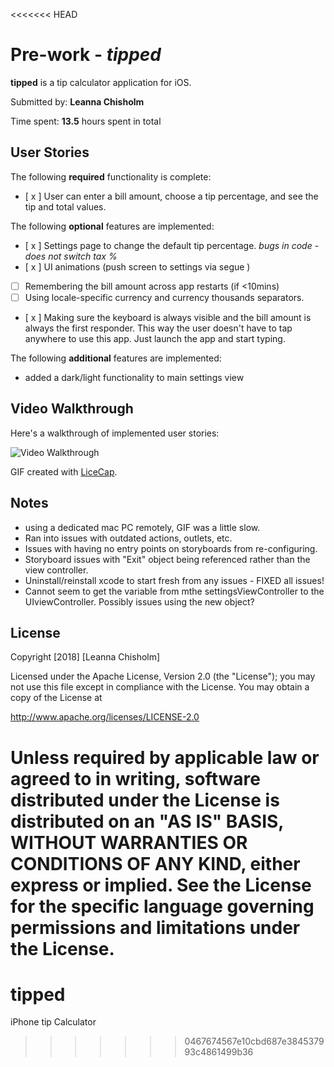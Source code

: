 <<<<<<< HEAD
# Pre-work - *tipped*

**tipped** is a tip calculator application for iOS.

Submitted by: **Leanna Chisholm**

Time spent: **13.5** hours spent in total

## User Stories

The following **required** functionality is complete:

* [ x ] User can enter a bill amount, choose a tip percentage, and see the tip and total values.

The following **optional** features are implemented:
* [  x ] Settings page to change the default tip percentage. *bugs in code - does not switch tax %*
* [ x ] UI animations  (push screen to settings via segue )
* [ ] Remembering the bill amount across app restarts (if <10mins)
* [ ] Using locale-specific currency and currency thousands separators.
* [ x ] Making sure the keyboard is always visible and the bill amount is always the first responder. This way the user doesn't have to tap anywhere to use this app. Just launch the app and start typing.

The following **additional** features are implemented:
- added a dark/light functionality to main settings view

 

## Video Walkthrough 

Here's a walkthrough of implemented user stories:

<img src='https://i.imgur.com/3ZfieTc.gif' title='Video Walkthrough' width='' alt='Video Walkthrough' />

GIF created with [LiceCap](http://www.cockos.com/licecap/).

## Notes
- using a dedicated mac PC remotely, GIF was a little slow.
- Ran into issues with outdated actions, outlets, etc. 
- Issues with having no entry points on storyboards from re-configuring.
- Storyboard issues with "Exit" object being referenced rather than the view controller.
- Uninstall/reinstall xcode to start fresh from any issues - FIXED all issues!
- Cannot seem to get the variable from mthe settingsViewController to the UIviewController. Possibly issues using the new object?

## License

Copyright [2018] [Leanna Chisholm]

Licensed under the Apache License, Version 2.0 (the "License");
you may not use this file except in compliance with the License.
You may obtain a copy of the License at

http://www.apache.org/licenses/LICENSE-2.0

Unless required by applicable law or agreed to in writing, software
distributed under the License is distributed on an "AS IS" BASIS,
WITHOUT WARRANTIES OR CONDITIONS OF ANY KIND, either express or implied.
See the License for the specific language governing permissions and
limitations under the License.
=======
# tipped
iPhone tip Calculator
>>>>>>> 0467674567e10cbd687e384537993c4861499b36
